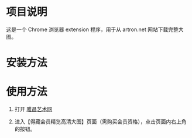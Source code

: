 # 项目说明

这是一个 Chrome 浏览器 extension 程序，用于从 artron.net 网站下载完整大图。


# 安装方法


# 使用方法

1. 打开 [雅昌艺术网](https://auction.artron.net/)

2. 进入【得藏会员精览高清大图】页面（需购买会员资格），点击页面内右上角的按钮。
